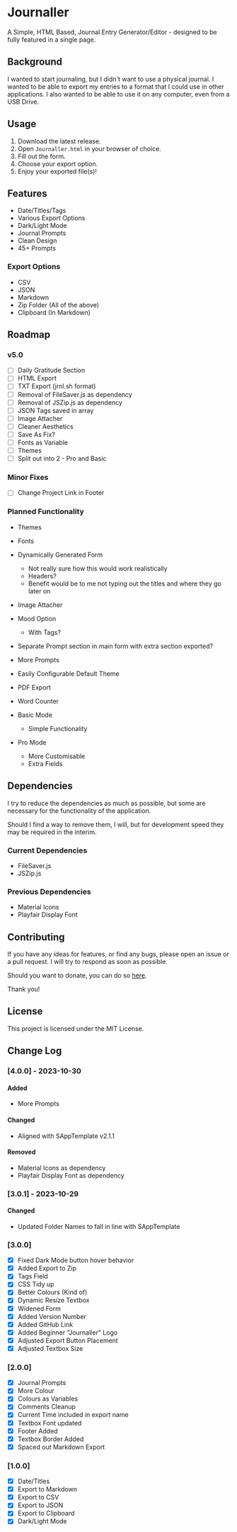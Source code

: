 # Journaller

A Simple, HTML Based, Journal Entry Generator/Editor - designed to be fully featured in a single page.

## Background
I wanted to start journaling, but I didn't want to use a physical journal. I wanted to be able to export my entries to a format that I could use in other applications. I also wanted to be able to use it on any computer, even from a USB Drive.

## Usage
1. Download the latest release.
2. Open `Journaller.html` in your browser of choice.
3. Fill out the form.
4. Choose your export option.
5. Enjoy your exported file(s)!

## Features
- Date/Titles/Tags
- Various Export Options
- Dark/Light Mode
- Journal Prompts
- Clean Design
- 45+ Prompts

### Export Options
- CSV
- JSON
- Markdown
- Zip Folder (All of the above)
- Clipboard (In Markdown)

## Roadmap

### v5.0
- [ ] Daily Gratitude Section
- [ ] HTML Export
- [ ] TXT Export (jrnl.sh format)
- [ ] Removal of FileSaver.js as dependency
- [ ] Removal of JSZip.js as dependency
- [ ] JSON Tags saved in array
- [ ] Image Attacher
- [ ] Cleaner Aesthetics
- [ ] Save As Fix?
- [ ] Fonts as Variable
- [ ] Themes
- [ ] Split out into 2 - Pro and Basic

### Minor Fixes
- [ ] Change Project Link in Footer

### Planned Functionality
- Themes
- Fonts
- Dynamically Generated Form
    - Not really sure how this would work realistically
    - Headers?
    - Benefit would be to me not typing out the titles and where they go later on
- Image Attacher
- Mood Option
    - With Tags?
- Separate Prompt section in main form with extra section exported?
- More Prompts
- Easily Configurable Default Theme
- PDF Export
- Word Counter

- Basic Mode
    - Simple Functionality 

- Pro Mode
    - More Customisable
    - Extra Fields 

## Dependencies
I try to reduce the dependencies as much as possible, but some are necessary for the functionality of the application.

Should I find a way to remove them, I will, but for development speed they may be required in the interim.

### Current Dependencies
- FileSaver.js
- JSZip.js

### Previous Dependencies
- Material Icons
- Playfair Display Font

## Contributing
If you have any ideas for features, or find any bugs, please open an issue or a pull request. I will try to respond as soon as possible.

Should you want to donate, you can do so [here](https://www.buymeacoffee.com/caddickbrown).

Thank you!

## License
This project is licensed under the MIT License.

## Change Log
### [4.0.0] - 2023-10-30

#### Added 

- More Prompts

#### Changed

- Aligned with SAppTemplate v2.1.1

#### Removed

- Material Icons as dependency
- Playfair Display Font as dependency


### [3.0.1] - 2023-10-29

#### Changed

- Updated Folder Names to fall in line with SAppTemplate

### [3.0.0]
- [x] Fixed Dark Mode button hover behavior
- [x] Added Export to Zip
- [x] Tags Field
- [x] CSS Tidy up
- [x] Better Colours (Kind of)
- [x] Dynamic Resize Textbox
- [x] Widened Form
- [x] Added Version Number
- [x] Added GitHub Link
- [x] Added Beginner "Journaller" Logo
- [x] Adjusted Export Button Placement
- [x] Adjusted Textbox Size

### [2.0.0]
- [x] Journal Prompts
- [x] More Colour
- [x] Colours as Variables
- [x] Comments Cleanup
- [x] Current Time included in export name
- [x] Textbox Font updated
- [x] Footer Added
- [x] Textbox Border Added
- [x] Spaced out Markdown Export

### [1.0.0]
- [x] Date/Titles
- [x] Export to Markdown
- [x] Export to CSV
- [x] Export to JSON
- [x] Export to Clipboard
- [x] Dark/Light Mode